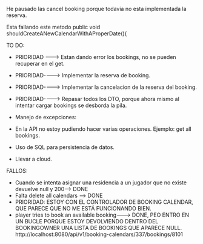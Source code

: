 He pausado las cancel booking porque todavia no esta implementada la reserva.


 Esta fallando este metodo public void shouldCreateANewCalendarWithAProperDate(){
 

TO DO:
- PRIORIDAD ---> Estan dando error los bookings, no se pueden recuperar en el get.
- PRIORIDAD----> Implementar la reserva de booking.
- PRIORIDAD----> Implementar la cancelacion de la reserva del booking.

- PRIORIDAD----> Repasar todos los DTO, porque ahora mismo al intentar cargar bookings se desborda la pila.
- Manejo de excepciones:
- En la API no estoy pudiendo hacer varias operaciones. Ejemplo: get all bookings.

- Uso de SQL para persistencia de datos.
- Llevar a cloud.


FALLOS:

- Cuando se intenta asignar una residencia a un jugador que no existe devuelve null y 200--> DONE
- Falta delete all calendars --> DONE
- PRIORIDAD: ESTOY CON EL CONTROLADOR DE BOOKING CALENDAR, QUE PARECE QUE NO ME ESTÁ FUNCIONANDO BIEN.
- player tries to book an available booking---> DONE, PEO ENTRO EN UN BUCLE PORQUE ESTOY DEVOLVIENDO DENTRO DEL BOOKINGOWNER UNA LISTA DE BOOKINGS QUE APARECE NULL.
  http://localhost:8080/api/v1/booking-calendars/337/bookings/8101